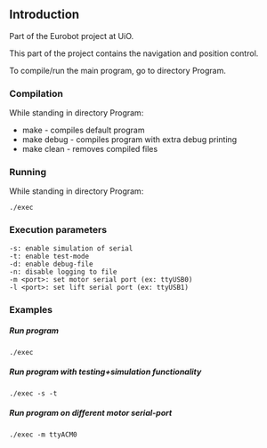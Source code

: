 ## Introduction
Part of the Eurobot project at UiO. 

This part of the project contains the navigation and position control.


To compile/run the main program, go to directory Program. 


### Compilation
While standing in directory Program:

* make        - compiles default program   
* make debug  - compiles program with extra debug printing
* make clean  - removes compiled files


### Running
While standing in directory Program:

```./exec```


### Execution parameters
```
-s: enable simulation of serial
-t: enable test-mode
-d: enable debug-file
-n: disable logging to file
-m <port>: set motor serial port (ex: ttyUSB0)
-l <port>: set lift serial port (ex: ttyUSB1)
```

### Examples

##### Run program 
```./exec```

##### Run program with testing+simulation functionality
```./exec -s -t```

##### Run program on different motor serial-port
```./exec -m ttyACM0```